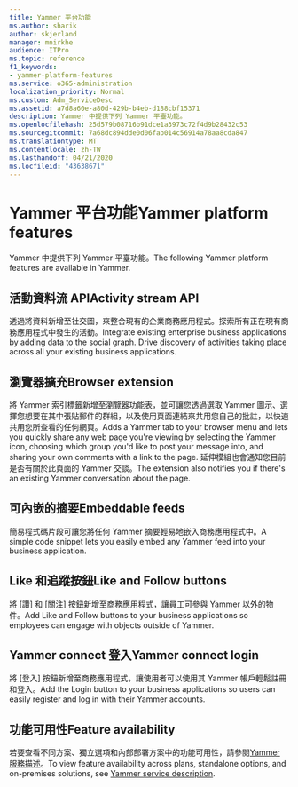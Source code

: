 ```yaml
---
title: Yammer 平台功能
ms.author: sharik
author: skjerland
manager: mnirkhe
audience: ITPro
ms.topic: reference
f1_keywords:
- yammer-platform-features
ms.service: o365-administration
localization_priority: Normal
ms.custom: Adm_ServiceDesc
ms.assetid: a7d8a60e-a80d-429b-b4eb-d188cbf15371
description: Yammer 中提供下列 Yammer 平臺功能。
ms.openlocfilehash: 25d579b08716b91dce1a3973c72f4d9b28432c53
ms.sourcegitcommit: 7a68dc894dde0d06fab014c56914a78aa8cda847
ms.translationtype: MT
ms.contentlocale: zh-TW
ms.lasthandoff: 04/21/2020
ms.locfileid: "43638671"
---
```

# <a name="yammer-platform-features"></a><span data-ttu-id="992b1-103">Yammer 平台功能</span><span class="sxs-lookup"><span data-stu-id="992b1-103">Yammer platform features</span></span>

<span data-ttu-id="992b1-104">Yammer 中提供下列 Yammer 平臺功能。</span><span class="sxs-lookup"><span data-stu-id="992b1-104">The following Yammer platform features are available in Yammer.</span></span>
 
## <a name="activity-stream-api"></a><span data-ttu-id="992b1-105">活動資料流 API</span><span class="sxs-lookup"><span data-stu-id="992b1-105">Activity stream API</span></span>

<span data-ttu-id="992b1-p101">透過將資料新增至社交圖，來整合現有的企業商務應用程式。探索所有正在現有商務應用程式中發生的活動。</span><span class="sxs-lookup"><span data-stu-id="992b1-p101">Integrate existing enterprise business applications by adding data to the social graph. Drive discovery of activities taking place across all your existing business applications.</span></span>
  
## <a name="browser-extension"></a><span data-ttu-id="992b1-108">瀏覽器擴充</span><span class="sxs-lookup"><span data-stu-id="992b1-108">Browser extension</span></span>

<span data-ttu-id="992b1-109">將 Yammer 索引標籤新增至瀏覽器功能表，並可讓您透過選取 Yammer 圖示、選擇您想要在其中張貼郵件的群組，以及使用頁面連結來共用您自己的批註，以快速共用您所查看的任何網頁。</span><span class="sxs-lookup"><span data-stu-id="992b1-109">Adds a Yammer tab to your browser menu and lets you quickly share any web page you're viewing by selecting the Yammer icon, choosing which group you'd like to post your message into, and sharing your own comments with a link to the page.</span></span> <span data-ttu-id="992b1-110">延伸模組也會通知您目前是否有關於此頁面的 Yammer 交談。</span><span class="sxs-lookup"><span data-stu-id="992b1-110">The extension also notifies you if there's an existing Yammer conversation about the page.</span></span> 

## <a name="embeddable-feeds"></a><span data-ttu-id="992b1-111">可內嵌的摘要</span><span class="sxs-lookup"><span data-stu-id="992b1-111">Embeddable feeds</span></span>

<span data-ttu-id="992b1-112">簡易程式碼片段可讓您將任何 Yammer 摘要輕易地嵌入商務應用程式中。</span><span class="sxs-lookup"><span data-stu-id="992b1-112">A simple code snippet lets you easily embed any Yammer feed into your business application.</span></span>
  
## <a name="like-and-follow-buttons"></a><span data-ttu-id="992b1-113">Like 和追蹤按鈕</span><span class="sxs-lookup"><span data-stu-id="992b1-113">Like and Follow buttons</span></span>

<span data-ttu-id="992b1-114">將 [讚] 和 [關注] 按鈕新增至商務應用程式，讓員工可參與 Yammer 以外的物件。</span><span class="sxs-lookup"><span data-stu-id="992b1-114">Add Like and Follow buttons to your business applications so employees can engage with objects outside of Yammer.</span></span>
  
## <a name="yammer-connect-login"></a><span data-ttu-id="992b1-115">Yammer connect 登入</span><span class="sxs-lookup"><span data-stu-id="992b1-115">Yammer connect login</span></span>

<span data-ttu-id="992b1-116">將 [登入] 按鈕新增至商務應用程式，讓使用者可以使用其 Yammer 帳戶輕鬆註冊和登入。</span><span class="sxs-lookup"><span data-stu-id="992b1-116">Add the Login button to your business applications so users can easily register and log in with their Yammer accounts.</span></span>

## <a name="feature-availability"></a><span data-ttu-id="992b1-117">功能可用性</span><span class="sxs-lookup"><span data-stu-id="992b1-117">Feature availability</span></span>

<span data-ttu-id="992b1-118">若要查看不同方案、獨立選項和內部部署方案中的功能可用性，請參閱[Yammer 服務描述](yammer-service-description.md)。</span><span class="sxs-lookup"><span data-stu-id="992b1-118">To view feature availability across plans, standalone options, and on-premises solutions, see [Yammer service description](yammer-service-description.md).</span></span>
  

